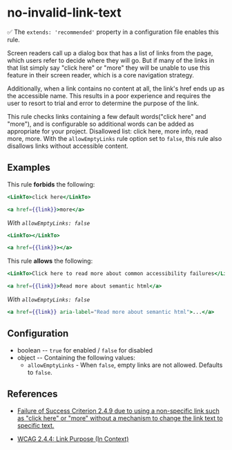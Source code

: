 # no-invalid-link-text

✅ The `extends: 'recommended'` property in a configuration file enables this rule.

Screen readers call up a dialog box that has a list of links from the page, which users refer to decide where they will go. But if many of the links in that list simply say "click here" or "more" they will be unable to use this feature in their screen reader, which is a core navigation strategy.

Additionally, when a link contains no content at all, the link's href ends up as the accessible name. This results in a poor experience and requires the user to resort to trial and error to determine the purpose of the link.

This rule checks links containing a few default words("click here" and "more"), and is configurable so additional words can be added as appropriate for your project. Disallowed list: click here, more info, read more, more. With the `allowEmptyLinks` rule option set to `false`, this rule also disallows links without accessible content.

## Examples

This rule **forbids** the following:

```hbs
<LinkTo>click here</LinkTo>
```

```hbs
<a href={{link}}>more</a>
```

*With `allowEmptyLinks: false`*

```hbs
<LinkTo></LinkTo>
```

```hbs
<a href={{link}}></a>
```

This rule **allows** the following:

```hbs
<LinkTo>Click here to read more about common accessibility failures</LinkTo>
```

```hbs
<a href={{link}}>Read more about semantic html</a>
```

*With `allowEmptyLinks: false`*

```hbs
<a href={{link}} aria-label="Read more about semantic html">...</a>
```

## Configuration

* boolean -- `true` for enabled / `false` for disabled
* object -- Containing the following values:
  * `allowEmptyLinks` - When `false`, empty links are not allowed. Defaults to `false`.

## References

* [Failure of Success Criterion 2.4.9 due to using a non-specific link such as "click here" or "more" without a mechanism to change the link text to specific text.](https://www.w3.org/WAI/WCAG21/Techniques/failures/F84)

* [WCAG 2.4.4: Link Purpose (In Context)](https://www.w3.org/WAI/WCAG21/Understanding/link-purpose-in-context)
